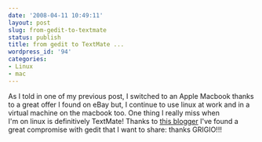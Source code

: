 ```yaml
---
date: '2008-04-11 10:49:11'
layout: post
slug: from-gedit-to-textmate
status: publish
title: from gedit to TextMate ...
wordpress_id: '94'
categories:
- Linux
- mac
---
```


As I told in one of my previous post, I switched to an Apple Macbook thanks to a great offer I found on eBay but, I continue to use linux at work and in a virtual machine on the macbook too. One thing I really miss when I'm on linux is definitively TextMate! Thanks to [this blogger](http://grigio.org/textmate_gedit_few_steps) I've found a great compromise with gedit that I want to share: thanks GRIGIO!!!
